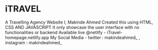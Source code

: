 # iTRAVEL
A Travelling Agency Website
I, Makinde Ahmed Created this using HTML, CSS AND JAVASCRIPT
It only showcase the user interface with no functionalities or backend
Available live @netlify - iTravel-homepage.netlify.app
My Social Media  - twitter : makindeahmed_ , instagram : makindeahmed_
